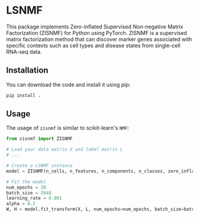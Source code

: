 # LSNMF

This package implements Zero-inflated Supervised Non-negative Matrix Factorization (ZISNMF) for Python using PyTorch. ZISNMF is a supervised matrix factorization method that can discover marker genes associated with specific contexts such as cell types and disease states from single-cell RNA-seq data.

## Installation

You can download the code and install it using pip:
```bash
pip install .
```

## Usage

The usage of `zisnmf` is similar to scikit-learn's `NMF`:

```python
from zisnmf import ZISNMF

# Load your data matrix X and label matrix L
# ...

# Create a LSNMF instance
model = ZISNMF(n_cells, n_features, n_components, n_classes, zero_inflated=True, init_type='random', device='cuda')

# Fit the model
num_epochs = 30
batch_size = 2048
learning_rate = 0.001
alpha = 0.2
W, H = model.fit_transform(X, L, num_epochs=num_epochs, batch_size=batch_size, learning_rate=learning_rate, alpha=alpha)